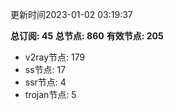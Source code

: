 更新时间2023-01-02 03:19:37

**总订阅: 45**
**总节点: 860**
**有效节点: 205**
- v2ray节点: 179
- ss节点: 17
- ssr节点: 4
- trojan节点: 5
